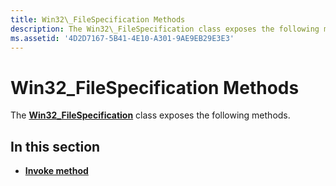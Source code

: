 ```yaml
---
title: Win32\_FileSpecification Methods
description: The Win32\_FileSpecification class exposes the following methods.
ms.assetid: '4D2D7167-5B41-4E10-A301-9AE9EB29E3E3'
---
```


# Win32\_FileSpecification Methods

The [**Win32\_FileSpecification**](win32-filespecification.md) class exposes the following methods.

## In this section

-   [**Invoke method**](invoke-method-in-class-win32-filespecification.md)

 

 




